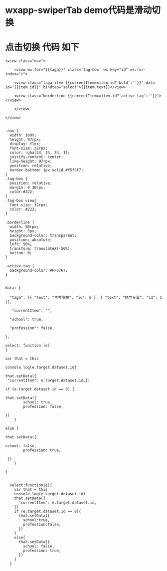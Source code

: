 # wxapp-swiperTab    demo代码是滑动切换  

# 点击切换 代码 如下

    <view class="nav">

        <view wx:for="{{taga}}" class='tag-box' wx:key="id" wx:for-index="i">

        <view class="taga-item {{currentItem==item.id?'bold':''}}" data-id="{{item.id}}" bindtap="select">{{item.text}}</view>

        <view class="borderline {{currentItem==item.id?'active-tag':''}}"></view>

        </view>

    </view>


    .nav {
      width: 100%;
      height: 97rpx;
      display: flex;
      font-size: 32rpx;
      color: rgba(34, 34, 34, 1);
      justify-content: center;
      line-height: 97rpx;
      position: relative;
      border-bottom: 1px solid #f5f5f7;
    }
    .tag-box {
      position: relative;
      margin: 0 30rpx;
      color:#222;
    }
    .tag-box view{
      font-size: 32rpx;
      color: #222;
    }

    .borderline {
      width: 50rpx;
      height: 3px;
      background-color: transparent;
      position: absolute;
      left: 50%;
      transform: translateX(-50%);
      bottom: 0;
    }

    .active-tag {
      background-color: #FF6767;
    }


    data: {

      "taga": [{ "text": "主考院校", "id": 0 }, { "text": "热门专业", "id": 1 }],

       "currentItem": "",

      "school": true,

      "profession": false,

    },

    select: function (e) 
    {

    var that = this

    console.log(e.target.dataset.id)

    that.setData({
     "currentItem": e.target.dataset.id,})

    if (e.target.dataset.id == 0) {

    that.setData({
            school: true,
            profession: false,

    })
        }

    else {

    that.setData({

    school: false,
            profession: true,

     })
        }

    }


      select:function(e){
        var that = this
        console.log(e.target.dataset.id)
        that.setData({
          'currentItem': e.target.dataset.id,
        })
        if (e.target.dataset.id == 0){
          that.setData({
            school:true,
            profession:false,
          })
        }
        else{
          that.setData({
            school: false,
            profession: true,
          })
        }
      }

